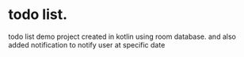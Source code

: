# todo list.
todo list demo project created in kotlin using room database. and also added notification to notify user at specific date
